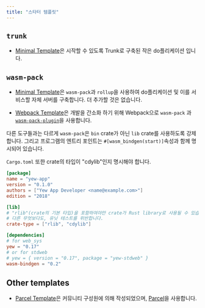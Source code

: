 ```yaml
---
title: "스타터 템플릿"
---
```


## `trunk`

- [Minimal Template](https://github.com/yewstack/yew-trunk-minimal-template)은 시작할 수 있도록 Trunk로 구축된 작은 do플리케이션 입니다.

## `wasm-pack`

- [Minimal Template](https://github.com/yewstack/yew-wasm-pack-minimal)은 `wasm-pack`과
  `rollup`을 사용하여 do플리케이션 및 이를 서비스할 자체 서버를 구축합니다. 더 추가할 것은 없습니다.

- [Webpack Template](https://github.com/yewstack/yew-wasm-pack-template)은 개발을 간소화 하기 위해 Webpack으로 `wasm-pack` 과
  [`wasm-pack-plugin`](https://github.com/wasm-tool/wasm-pack-plugin)을 사용합니다.


다른 도구들과는 다르게 `wasm-pack`은 `bin` crate가 아닌 `lib` crate를 사용하도록 강제합니다.
그리고 프로그램의 엔트리 포인트는 `#[wasm_bindgen(start)]`속성과 함께 명시되어 있습니다.

`Cargo.toml` 또한 crate의 타입이 "cdylib"인지 명시해야 합니다.

```toml
[package]
name = "yew-app"
version = "0.1.0"
authors = ["Yew App Developer <name@example.com>"]
edition = "2018"

[lib]
# "rlib"(crate의 기본 타입)을 포함하여야만 crate가 Rust library로 사용될 수 있습니다.
# 다른 무엇보다도, 유닛 테스트를 위반합니다.
crate-type = ["rlib", "cdylib"]

[dependencies]
# for web_sys
yew = "0.17"
# or for stdweb
# yew = { version = "0.17", package = "yew-stdweb" }
wasm-bindgen = "0.2"
```

## Other templates

- [Parcel Template](https://github.com/spielrs/yew-parcel-template)은 커뮤니티 구성원에 의해 작성되었으며, 
  [Parcel](https://parceljs.org/)을 사용합니다.
